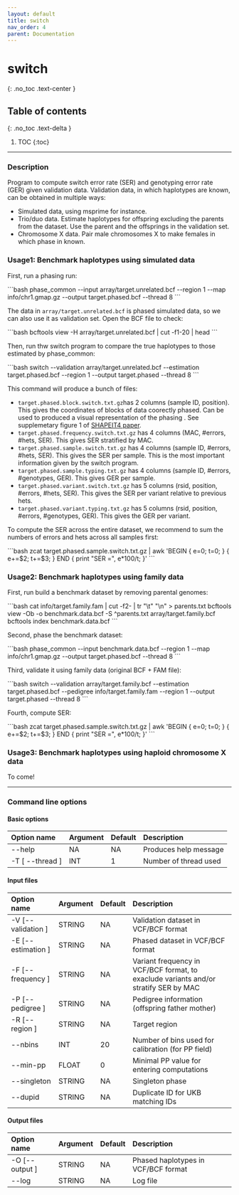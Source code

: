 ```yaml
---
layout: default
title: switch
nav_order: 4
parent: Documentation
---
```

# switch
{: .no_toc .text-center }

## Table of contents
{: .no_toc .text-delta }

1. TOC
{:toc}

---

### Description
Program to compute switch error rate (SER) and genotyping error rate (GER) given validation data.
Validation data, in which haplotypes are known, can be obtained in multiple ways:
- Simulated data, using msprime for instance.
- Trio/duo data. Estimate haplotypes for offspring excluding the parents from the dataset. Use the parent and the offsprings in the validation set.
- Chromosome X data. Pair male chromosomes X to make females in which phase in known.

### Usage1: Benchmark haplotypes using simulated data

First, run a phasing run:
 
<div class="code-example" markdown="1">
```bash
phase_common --input array/target.unrelated.bcf --region 1 --map info/chr1.gmap.gz --output target.phased.bcf --thread 8
```
</div>

The data in `array/target.unrelated.bcf` is phased simulated data, so we can also use it as validation set.
Open the BCF file to check:
<div class="code-example" markdown="1">
```bash
bcftools view -H array/target.unrelated.bcf | cut -f1-20 | head
```
</div>

Then, run thw switch program to compare the true haplotypes to those estimated by phase_common:
 
<div class="code-example" markdown="1">
```bash
switch --validation array/target.unrelated.bcf --estimation target.phased.bcf --region 1 --output target.phased --thread 8
```
</div>

This command will produce a bunch of files:
- `target.phased.block.switch.txt.gz`has 2 columns (sample ID, position). This gives the coordinates of blocks of data coorectly phased. Can be used to produced a visual representation of the phasing   . See supplemetary figure 1 of [SHAPEIT4 paper](https://static-content.springer.com/esm/art%3A10.1038%2Fs41467-019-13225-y/MediaObjects/41467_2019_13225_MOESM1_ESM.pdf).
- `target.phased.frequency.switch.txt.gz` has 4 columns (MAC, #errors, #hets, SER). This gives SER stratified by MAC.
- `target.phased.sample.switch.txt.gz` has 4 columns (sample ID, #errors, #hets, SER). This gives the SER per sample. This is the most important information given by the switch program.
- `target.phased.sample.typing.txt.gz` has 4 columns (sample ID, #errors, #genotypes, GER). This gives GER per sample.
- `target.phased.variant.switch.txt.gz` has 5 columns (rsid, position, #errors, #hets, SER). This gives the SER per variant relative to previous hets. 
- `target.phased.variant.typing.txt.gz` has 5 columns (rsid, position, #errors, #genotypes, GER). This gives the GER per variant. 

To compute the SER across the entire dataset, we recommend to sum the numbers of errors and hets across all samples first:
<div class="code-example" markdown="1">
```bash
zcat target.phased.sample.switch.txt.gz | awk 'BEGIN { e=0; t=0; } { e+=$2; t+=$3; } END { print "SER =", e*100/t; }'
```
</div>

### Usage2: Benchmark haplotypes using family data

First, run build a benchmark dataset by removing parental genomes:
<div class="code-example" markdown="1">
```bash
cat info/target.family.fam | cut -f2- | tr "\t" "\n" > parents.txt
bcftools view -Ob -o benchmark.data.bcf -S ^parents.txt array/target.family.bcf
bcftools index benchmark.data.bcf
```
</div>

Second, phase the benchmark dataset:
<div class="code-example" markdown="1">
```bash
phase_common --input benchmark.data.bcf --region 1 --map info/chr1.gmap.gz --output target.phased.bcf --thread 8
```
</div>

Third, validate it using family data (original BCF + FAM file):
<div class="code-example" markdown="1">
```bash
switch --validation array/target.family.bcf --estimation target.phased.bcf --pedigree info/target.family.fam --region 1 --output target.phased --thread 8
```
</div>

Fourth, compute SER:
<div class="code-example" markdown="1">
```bash
zcat target.phased.sample.switch.txt.gz | awk 'BEGIN { e=0; t=0; } { e+=$2; t+=$3; } END { print "SER =", e*100/t; }'
```
</div>

### Usage3: Benchmark haplotypes using haploid chromosome X data

To come!

---

### Command line options

#### Basic options

| Option name 	       | Argument| Default  | Description |
|:---------------------|:--------|:---------|:-------------------------------------|
| \-\-help             | NA      | NA       | Produces help message |
| \-T \[ \-\-thread \] | INT     | 1        | Number of thread used|

#### Input files

| Option name 	          | Argument| Default  | Description |
|:------------------------|:--------|:---------|:-------------------------------------|
| \-V \[\-\-validation \] | STRING  | NA       | Validation dataset in VCF/BCF format |
| \-E \[\-\-estimation \] | STRING  | NA       | Phased dataset in VCF/BCF format  |
| \-F \[\-\-frequency \]  | STRING  | NA       | Variant frequency in VCF/BCF format, to exaclude variants and/or stratify SER by MAC |
| \-P \[\-\-pedigree \]   | STRING  | NA       | Pedigree information (offspring father mother) |
| \-R \[\-\-region \]     | STRING  | NA       | Target region  |
| \-\-nbins               | INT     | 20       | Number of bins used for calibration (for PP field) |
| \-\-min-pp              | FLOAT   | 0        | Minimal PP value for entering computations |
| \-\-singleton           | STRING  | NA       | Singleton phase |
| \-\-dupid               | STRING  | NA       | Duplicate ID for UKB matching IDs |

#### Output files

| Option name 	       | Argument| Default  | Description |
|:---------------------|:--------|:---------|:-------------------------------------|
| \-O \[\-\-output \]  | STRING  | NA       | Phased haplotypes in VCF/BCF format |
| \-\-log              | STRING  | NA       | Log file  |

